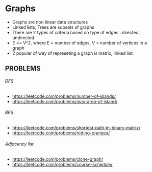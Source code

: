 # Graphs

- Graphs are non linear data structures 
- Linked lists, Trees are subsets of graphs 
- There are 2 types of criteria based on type of edges : directed, undirected
- E <= V^2, where E = number of edges, V = number of vertices in a graph
- 2 popular of way of represeting a graph is matrix, linked list.

## PROBLEMS

<h6>DFS</h6>

- https://leetcode.com/problems/number-of-islands/
- https://leetcode.com/problems/max-area-of-island/

<h6>BFS</h6>

- https://leetcode.com/problems/shortest-path-in-binary-matrix/
- https://leetcode.com/problems/rotting-oranges/

<h6>Adjacency list</h6>

- https://leetcode.com/problems/clone-graph/
- https://leetcode.com/problems/course-schedule/